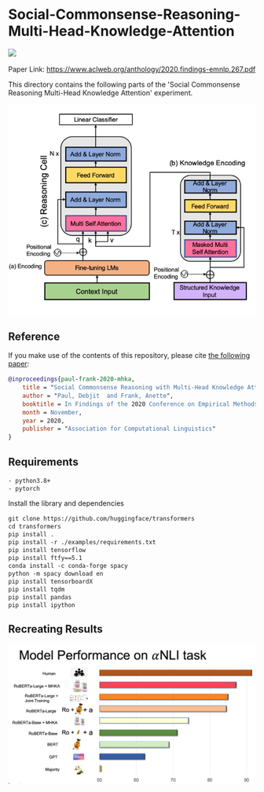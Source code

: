 # Social-Commonsense-Reasoning-Multi-Head-Knowledge-Attention
![](https://img.shields.io/github/last-commit/Heidelberg-NLP/MHKA?color=blue) 


Paper Link: https://www.aclweb.org/anthology/2020.findings-emnlp.267.pdf

This directory contains the following parts of the 'Social Commonsense Reasoning Multi-Head Knowledge Attention' experiment. 

<p align="center">
  <img src="model_emlp.png" alt="MHKA">
</p>

## Reference

If you make use of the contents of this repository, please cite [the following paper](https://www.aclweb.org/anthology/N19-1368):

```bib
@inproceedings{paul-frank-2020-mhka,
    title = "Social Commonsense Reasoning with Multi-Head Knowledge Attention",
    author = "Paul, Debjit  and Frank, Anette",
    booktitle = In Findings of the 2020 Conference on Empirical Methods in Natural Language Processing (EMNLP),
    month = November,
    year = 2020,
    publisher = "Association for Computational Linguistics"
}
```
## Requirements 
~~~~
- python3.8+
- pytorch
~~~~
Install the library and dependencies
~~~~
git clone https://github.com/huggingface/transformers
cd transformers
pip install .
pip install -r ./examples/requirements.txt
pip install tensorflow
pip install ftfy==5.1
conda install -c conda-forge spacy
python -m spacy download en
pip install tensorboardX
pip install tqdm
pip install pandas
pip install ipython
~~~~

## Recreating Results
<p align="center">
  <img src="results_mhka.png" alt="Results">
</p>
